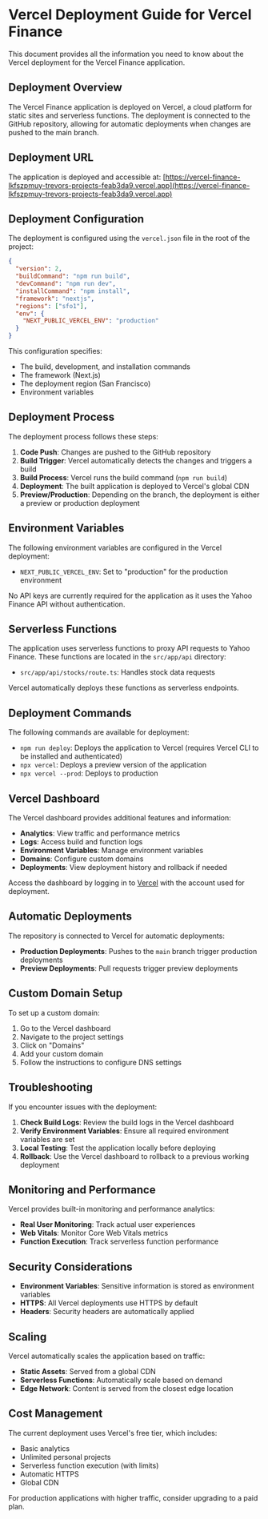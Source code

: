 # Vercel Deployment Guide for Vercel Finance

This document provides all the information you need to know about the Vercel deployment for the Vercel Finance application.

## Deployment Overview

The Vercel Finance application is deployed on Vercel, a cloud platform for static sites and serverless functions. The deployment is connected to the GitHub repository, allowing for automatic deployments when changes are pushed to the main branch.

## Deployment URL

The application is deployed and accessible at:
[https://vercel-finance-lkfszpmuy-trevors-projects-feab3da9.vercel.app](https://vercel-finance-lkfszpmuy-trevors-projects-feab3da9.vercel.app)

## Deployment Configuration

The deployment is configured using the `vercel.json` file in the root of the project:

```json
{
  "version": 2,
  "buildCommand": "npm run build",
  "devCommand": "npm run dev",
  "installCommand": "npm install",
  "framework": "nextjs",
  "regions": ["sfo1"],
  "env": {
    "NEXT_PUBLIC_VERCEL_ENV": "production"
  }
}
```

This configuration specifies:
- The build, development, and installation commands
- The framework (Next.js)
- The deployment region (San Francisco)
- Environment variables

## Deployment Process

The deployment process follows these steps:

1. **Code Push**: Changes are pushed to the GitHub repository
2. **Build Trigger**: Vercel automatically detects the changes and triggers a build
3. **Build Process**: Vercel runs the build command (`npm run build`)
4. **Deployment**: The built application is deployed to Vercel's global CDN
5. **Preview/Production**: Depending on the branch, the deployment is either a preview or production deployment

## Environment Variables

The following environment variables are configured in the Vercel deployment:

- `NEXT_PUBLIC_VERCEL_ENV`: Set to "production" for the production environment

No API keys are currently required for the application as it uses the Yahoo Finance API without authentication.

## Serverless Functions

The application uses serverless functions to proxy API requests to Yahoo Finance. These functions are located in the `src/app/api` directory:

- `src/app/api/stocks/route.ts`: Handles stock data requests

Vercel automatically deploys these functions as serverless endpoints.

## Deployment Commands

The following commands are available for deployment:

- `npm run deploy`: Deploys the application to Vercel (requires Vercel CLI to be installed and authenticated)
- `npx vercel`: Deploys a preview version of the application
- `npx vercel --prod`: Deploys to production

## Vercel Dashboard

The Vercel dashboard provides additional features and information:

- **Analytics**: View traffic and performance metrics
- **Logs**: Access build and function logs
- **Environment Variables**: Manage environment variables
- **Domains**: Configure custom domains
- **Deployments**: View deployment history and rollback if needed

Access the dashboard by logging in to [Vercel](https://vercel.com) with the account used for deployment.

## Automatic Deployments

The repository is connected to Vercel for automatic deployments:

- **Production Deployments**: Pushes to the `main` branch trigger production deployments
- **Preview Deployments**: Pull requests trigger preview deployments

## Custom Domain Setup

To set up a custom domain:

1. Go to the Vercel dashboard
2. Navigate to the project settings
3. Click on "Domains"
4. Add your custom domain
5. Follow the instructions to configure DNS settings

## Troubleshooting

If you encounter issues with the deployment:

1. **Check Build Logs**: Review the build logs in the Vercel dashboard
2. **Verify Environment Variables**: Ensure all required environment variables are set
3. **Local Testing**: Test the application locally before deploying
4. **Rollback**: Use the Vercel dashboard to rollback to a previous working deployment

## Monitoring and Performance

Vercel provides built-in monitoring and performance analytics:

- **Real User Monitoring**: Track actual user experiences
- **Web Vitals**: Monitor Core Web Vitals metrics
- **Function Execution**: Track serverless function performance

## Security Considerations

- **Environment Variables**: Sensitive information is stored as environment variables
- **HTTPS**: All Vercel deployments use HTTPS by default
- **Headers**: Security headers are automatically applied

## Scaling

Vercel automatically scales the application based on traffic:

- **Static Assets**: Served from a global CDN
- **Serverless Functions**: Automatically scale based on demand
- **Edge Network**: Content is served from the closest edge location

## Cost Management

The current deployment uses Vercel's free tier, which includes:

- Basic analytics
- Unlimited personal projects
- Serverless function execution (with limits)
- Automatic HTTPS
- Global CDN

For production applications with higher traffic, consider upgrading to a paid plan.
